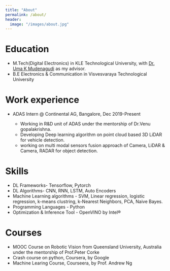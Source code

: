 ```yaml
---
title: "About"
permalink: /about/
header:
  image: "/images/about.jpg"
---
```


Education
======
* M.Tech(Digital Electronics) in KLE Technological University, with <a href="https://scholar.google.co.in/citations?user=xBaqwmkAAAAJ&hl=en" title="Dr. Uma K Mudenagudi">Dr. Uma K Mudenagudi</a> as my advisor.
* B.E Electronics & Communication in Visvesvaraya Technological University

Work experience
======
* ADAS Intern @ Continental AG, Bangalore, Dec 2019-Present

   * Working in R&D unit of ADAS under the mentorship of Dr.Venu gopalakrishna.
   * Developing Deep learning algorithm on point cloud based 3D LiDAR for vehicle detection.
   * working on multi modal sensors fusion approach of Camera, LiDAR & Camera, RADAR for object detection.
   

Skills
======
* DL Frameworks- Tensorflow, Pytorch
* DL Algorithms- CNN, RNN, LSTM, Auto Encoders
* Machine Learning algorithms - SVM, Linear regression, logistic regression, k-means clustring, k-Nearest Neighbors, PCA, Naive Bayes.
* Programming Languages - Python
* Optimization & Inference Tool - OpenVINO by Intel® 

Courses
======
* MOOC Course on Robotic Vision from Queensland University, Australia under the mentorship of Prof.Peter Corke
* Crash course on python, Coursera, by Google
* Machine Learing Course, Courseera, by Prof. Andrew Ng

